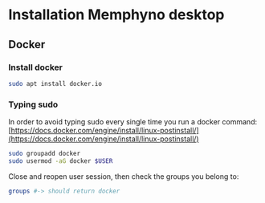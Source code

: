 # Installation Memphyno desktop

## Docker

### Install docker
```bash
sudo apt install docker.io
```

### Typing sudo
In order to avoid typing sudo every single time you run a docker command: [https://docs.docker.com/engine/install/linux-postinstall/](https://docs.docker.com/engine/install/linux-postinstall/)
```bash
sudo groupadd docker
sudo usermod -aG docker $USER
```
Close and reopen user session, then check the groups you belong to:
```bash 
groups #-> should return docker
```
<!--stackedit_data:
eyJoaXN0b3J5IjpbLTc4MTc5NjM3MiwtMzMyNDU1MzYzXX0=
-->